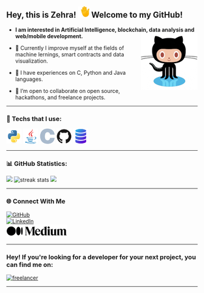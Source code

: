 <h2 align="left">   Hey, this is Zehra! <img src="https://github.com/zehragulbuyukarslan/icon_collection/blob/main/gifs/hand-waving.gif" alt="handwave" width="30" height="30"/> Welcome to my GitHub! </h2>

- **I am interested in Artificial Intelligence, blockchain, data analysis and web/mobile development.** <img align="right" src="https://github.com/zehragulbuyukarslan/icon_collection/blob/main/gifs/octacat-github.gif" alt="github" width="150" height="150"/>

- 🔭 Currently I improve myself at the fields of machine lernings, smart contracts and data visualization. 

- 💬 I have experiences on C, Python and Java languages.
  
- 👯 I’m open to collaborate on open source, hackathons, and freelance projects.

---

### 🚀 Techs that I use:

<p align="left">
  
  <img src="https://raw.githubusercontent.com/devicons/devicon/master/icons/python/python-original.svg" alt="python" width="40" height="40"/>
  <img src="https://raw.githubusercontent.com/devicons/devicon/master/icons/java/java-original.svg" alt="java" width="40" height="40"/>
  <img src="https://raw.githubusercontent.com/devicons/devicon/master/icons/c/c-original.svg" alt="c" width="40" height="40"/>
  <img src="https://raw.githubusercontent.com/devicons/devicon/master/icons/github/github-original.svg" alt="github" width="40" height="40"/>
  <img src="https://github.com/zehragulbuyukarslan/icon_collection/blob/main/png/database.png" alt=sql width="40" height="40">
  
</p>

---

### 📊 GitHub Statistics:

<p align="left">
  <img src="https://github-readme-stats.vercel.app/api?username=zehragulbuyukarslan&show_icons=true&theme=radical"/>
  <img src="https://github-readme-streak-stats.herokuapp.com/?user=zehragulbuyukarslan&theme=radical" alt="streak stats"/>
  <img src="https://github-readme-stats.vercel.app/api/top-langs/?username=zehragulbuyukarslan&layout=compact&theme=radical"/>
</p>

---

### 🌐 Connect With Me
<p align="left">
    <a
      href="https://github.com/zehragulbuyukarslan/">
      <img src="https://img.shields.io/badge/-GitHub-333?style=for-the-badge&logo=github&logoColor=white" alt="GitHub" width="110" height="35"/>
    <a/>
      <br/>
    <a
      href="https://www.linkedin.com/in/zehragulbuyukarslan/">
      <img src="https://cdn.jsdelivr.net/npm/simple-icons@v3/icons/linkedin.svg" alt="LinkedIn" width="40"/>
    <a/>
    <br/>
    <a
      href="https://zehragulbuyukarslan.medium.com/">
      <img src="https://github.com/zehragulbuyukarslan/icon_collection/blob/main/gifs/medium1.gif" alt="Medium" width="160" height="35"/>
    <a/>
    
</p>

---

### Hey! If you're looking for a developer for your next project, you can find me on:

<a
      href="https://www.freelancer.com/u/zehragulb">
      <img src="https://img.shields.io/badge/Freelancer-29B2FE?style=for-the-badge&logo=freelancer&logoColor=white" alt="freelancer"/>
    <a/>

---

